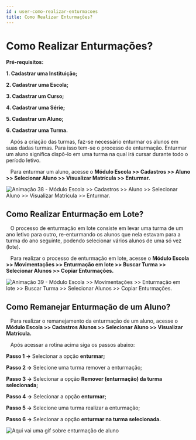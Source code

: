 ```yaml
---
id : user-como-realizar-enturmacoes
title: Como Realizar Enturmações?
---
```


# Como Realizar Enturmações?

**Pré-requisitos:**

**1. Cadastrar uma Instituição;**

**2. Cadastrar uma Escola;**

**3. Cadastrar um Curso;**

**4. Cadastrar uma Série;**

**5. Cadastrar um Aluno;**

**6. Cadastrar uma Turma.**


&nbsp;&nbsp;&nbsp;Após a criação das turmas, faz-se necessário enturmar os alunos em suas dadas turmas. Para isso tem-se o processo de enturmação. Enturmar um aluno significa dispô-lo em uma turma na qual irá cursar durante todo o período letivo.

&nbsp;&nbsp;&nbsp;Para enturmar um aluno, acesse o **Módulo Escola >> Cadastros >> Aluno >> Selecionar Aluno >> Visualizar Matrícula >> Enturmar.**

![Animação 38 - Módulo Escola >> Cadastros >> Aluno >> Selecionar Aluno >> Visualizar Matrícula >> Enturmar.
]()



## Como Realizar Enturmação em Lote?


&nbsp;&nbsp;&nbsp;O processo de enturmação em lote consiste em levar uma turma de um ano letivo para outro, re-enturmando os alunos que nela estavam para a turma do ano seguinte, podendo selecionar vários alunos de uma só vez (lote).

&nbsp;&nbsp;&nbsp;Para realizar o processo de enturmação em lote, acesse o **Módulo Escola >> Movimentações >> Enturmação em lote >> Buscar Turma >> Selecionar Alunos >> Copiar Enturmações.**

![Animação 39 - Módulo Escola >> Movimentações >> Enturmação em lote >> Buscar Turma >> Selecionar Alunos >> Copiar Enturmações.
]()



## Como Remanejar Enturmação de um Aluno?

&nbsp;&nbsp;&nbsp;Para realizar o remanejamento da enturmação de um aluno, acesse o **Módulo Escola >> Cadastros Alunos >> Selecionar Aluno >> Visualizar Matrícula.**


&nbsp;&nbsp;&nbsp;Após acessar a rotina acima siga os passos abaixo:

**Passo 1 →** Selecionar a opção **enturmar;**

**Passo 2 →** Selecione uma turma remover a enturmação;

**Passo 3 →** Selecionar a opção **Remover (enturmação) da turma selecionada;**

**Passo 4 →** Selecionar a opção **enturmar;**

**Passo 5 →** Selecione uma turma realizar a enturmação;

**Passo 6 →** Selecionar a opção **enturmar na turma selecionada.**

![Aqui vai uma gif sobre enturmação de aluno]()
